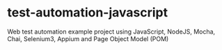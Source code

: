 # test-automation-javascript
Web test automation example project using JavaScript, NodeJS, Mocha, Chai, Selenium3, Appium and Page Object Model (POM)
